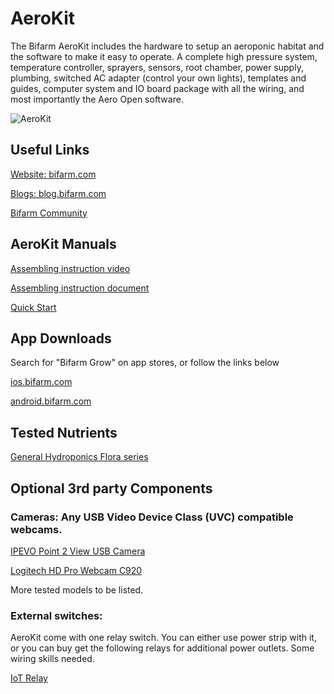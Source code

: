 # AeroKit


The Bifarm AeroKit includes the hardware to setup an aeroponic habitat and the software to make it easy to operate.  A complete high pressure system, temperature controller, sprayers, sensors, root chamber, power supply, plumbing, switched AC adapter (control your own lights), templates and guides, computer system and IO board package with all the wiring, and most importantly the Aero Open software. 


![AeroKit](https://cdn.shopify.com/s/files/1/1761/6423/files/Copy_of_Kit-outside-adjusted_2048x2048.jpg?v=1510768533)


## Useful Links

[Website: bifarm.com](https://bifarm.com)

[Blogs: blog.bifarm.com](https://blog.bifarm.com)

[Bifarm Community](https://forum.bifarm.com)


## AeroKit Manuals

[Assembling instruction video](https://youtu.be/8GAtJqxVfvk)

[Assembling instruction document](https://github.com/Bifarm/AeroKit/raw/master/AeroKit%20Installation%20V.%201.1.pdf)

[Quick Start](https://github.com/Bifarm/AeroKit/raw/master/AeroKit%20Quick%20Start.pdf)

## App Downloads

Search for "Bifarm Grow" on app stores, or follow the links below

[ios.bifarm.com](http://ios.bifarm.com)

[android.bifarm.com](http://android.bifarm.com)

## Tested Nutrients

[General Hydroponics Flora series](https://www.amazon.com/gp/search/ref=as_li_qf_sp_sr_il_tl?ie=UTF8&tag=bifarm-20&keywords=general%20hydroponics%20flora%20series)

## Optional 3rd party Components

### Cameras: Any USB Video Device Class (UVC) compatible webcams. 

  [IPEVO Point 2 View USB Camera](http://amzn.to/2DUd2sB)
  
  [Logitech HD Pro Webcam C920](http://amzn.to/2G0DbpY)
  
  More tested models to be listed.
  
### External switches: 

AeroKit come with one relay switch. You can either use power strip with it, or you can buy get the following relays for additional power outlets. Some wiring skills needed. 

[IoT Relay](http://amzn.to/2DSSbpq) 

 
  
